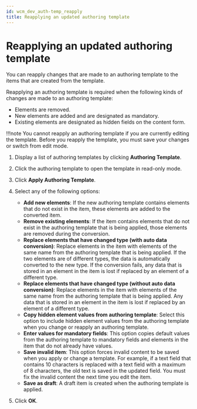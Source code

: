 ```yaml
---
id: wcm_dev_auth-temp_reapply
title: Reapplying an updated authoring template
---
```


# Reapplying an updated authoring template

You can reapply changes that are made to an authoring template to the items that are created from the template.

Reapplying an authoring template is required when the following kinds of changes are made to an authoring template:

-   Elements are removed.
-   New elements are added and are designated as mandatory.
-   Existing elements are designated as hidden fields on the content form.

!!!note
    You cannot reapply an authoring template if you are currently editing the template. Before you reapply the template, you must save your changes or switch from edit mode.

1.  Display a list of authoring templates by clicking **Authoring Template**.

2.  Click the authoring template to open the template in read-only mode.

3.  Click **Apply Authoring Template**.

4.  Select any of the following options:

    -   **Add new elements**: If the new authoring template contains elements that do not exist in the item, these elements are added to the converted item.
    -   **Remove existing elements**: If the item contains elements that do not exist in the authoring template that is being applied, those elements are removed during the conversion.
    -   **Replace elements that have changed type (with auto data conversion)**: Replace elements in the item with elements of the same name from the authoring template that is being applied. If the two elements are of different types, the data is automatically converted to the new type. If the conversion fails, any data that is stored in an element in the item is lost if replaced by an element of a different type.
    -   **Replace elements that have changed type (without auto data conversion)**: Replace elements in the item with elements of the same name from the authoring template that is being applied. Any data that is stored in an element in the item is lost if replaced by an element of a different type.
    -   **Copy hidden element values from authoring template**: Select this option to include hidden element values from the authoring template when you change or reapply an authoring template.
    -   **Enter values for mandatory fields**: This option copies default values from the authoring template to mandatory fields and elements in the item that do not already have values.
    -   **Save invalid item**: This option forces invalid content to be saved when you apply or change a template. For example, if a text field that contains 10 characters is replaced with a text field with a maximum of 8 characters, the old text is saved in the updated field. You must fix the invalid content the next time you edit the item.
    -   **Save as draft**: A draft item is created when the authoring template is applied.
    
5.  Click **OK**.


